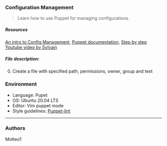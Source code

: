 ### Configuration Management
> Learn how to use Puppet for managing configurations. 
##### Resources
[An intro to Config Management](https://www.digitalocean.com/community/tutorials/an-introduction-to-configuration-management), [Puppet documentation](https://docs.puppet.com/puppet/3.5/type.html#file), [Step by step Youtube video by Sylvain](https://www.youtube.com/watch?v=xmzbbe5bxrQ)

##### File description:
0. Create a file with specified path, permissions, owner, group and text

### Environment
* Language: Pupet
* OS: Ubuntu 20.04 LTS
* Editor: Vim puppet mode
* Style guidelines: [Puppet-lint](http://puppet-lint.com/)

***
### Authors
Motteo1

